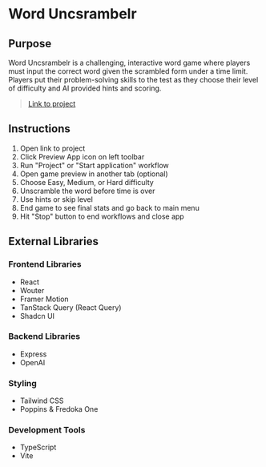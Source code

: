 # Word Uncsrambelr

## Purpose 

Word Uncsrambelr is a challenging, interactive word game where players must input the correct word given the scrambled form under a time limit. Players put their problem-solving skills to the test as they choose their level of difficulty and AI provided hints and scoring.

> [Link to project](https://replit.com/join/isperggyho-soph-02)

## Instructions
1. Open link to project
2. Click Preview App icon on left toolbar
3. Run "Project" or "Start application" workflow
4. Open game preview in another tab (optional)
5. Choose Easy, Medium, or Hard difficulty
6. Unscramble the word before time is over
7. Use hints or skip level
8. End game to see final stats and go back to main menu
9. Hit "Stop" button to end workflows and close app

## External Libraries

### Frontend Libraries
* React
* Wouter
* Framer Motion
* TanStack Query (React Query)
* Shadcn UI

### Backend Libraries
* Express
* OpenAI

### Styling
* Tailwind CSS
* Poppins & Fredoka One

### Development Tools
* TypeScript
* Vite

